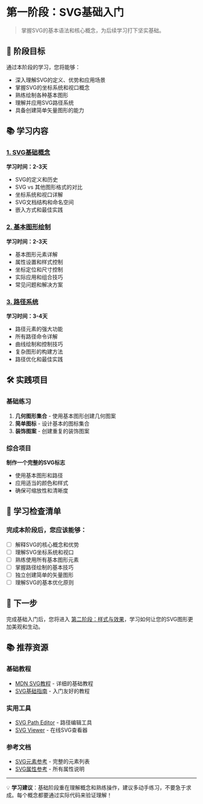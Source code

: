 # 第一阶段：SVG基础入门

> 掌握SVG的基本语法和核心概念，为后续学习打下坚实基础。

## 🎯 阶段目标

通过本阶段的学习，您将能够：
- 深入理解SVG的定义、优势和应用场景
- 掌握SVG的坐标系统和视口概念
- 熟练绘制各种基本图形
- 理解并应用SVG路径系统
- 具备创建简单矢量图形的能力

## 📚 学习内容

### [1. SVG基础概念](01-svg-fundamentals.md)
**学习时间：2-3天**
- SVG的定义和历史
- SVG vs 其他图形格式的对比
- 坐标系统和视口详解
- SVG文档结构和命名空间
- 嵌入方式和最佳实践

### [2. 基本图形绘制](02-basic-shapes.md)
**学习时间：2-3天**
- 基本图形元素详解
- 属性设置和样式控制
- 坐标定位和尺寸控制
- 实际应用和组合技巧
- 常见问题和解决方案

### [3. 路径系统](03-paths.md)
**学习时间：3-4天**
- 路径元素的强大功能
- 所有路径命令详解
- 曲线绘制和控制技巧
- 复杂图形的构建方法
- 路径优化和最佳实践

## 🛠️ 实践项目

### 基础练习
1. **几何图形集合** - 使用基本图形创建几何图案
2. **简单图标** - 设计基本的图标集合
3. **装饰图案** - 创建重复的装饰图案

### 综合项目
**制作一个完整的SVG标志**
- 使用基本图形和路径
- 应用适当的颜色和样式
- 确保可缩放性和清晰度

## 📝 学习检查清单

### 完成本阶段后，您应该能够：
- [ ] 解释SVG的核心概念和优势
- [ ] 理解SVG坐标系统和视口
- [ ] 熟练使用所有基本图形元素
- [ ] 掌握路径绘制的基本技巧
- [ ] 独立创建简单的矢量图形
- [ ] 理解SVG的基本优化原则

## 🎯 下一步

完成基础入门后，您将进入 [第二阶段：样式与效果](../02-styling/README.md)，学习如何让您的SVG图形更加美观和生动。

## 📚 推荐资源

### 基础教程
- [MDN SVG教程](https://developer.mozilla.org/zh-CN/docs/Web/SVG/Tutorial) - 详细的基础教程
- [SVG基础指南](https://svgbasics.com/) - 入门友好的教程

### 实用工具
- [SVG Path Editor](https://codepen.io/anthonydugois/pen/mewdyZ) - 路径编辑工具
- [SVG Viewer](https://www.svgviewer.dev/) - 在线SVG查看器

### 参考文档
- [SVG元素参考](https://developer.mozilla.org/zh-CN/docs/Web/SVG/Element) - 完整的元素列表
- [SVG属性参考](https://developer.mozilla.org/zh-CN/docs/Web/SVG/Attribute) - 所有属性说明

---

💡 **学习建议**：基础阶段重在理解概念和熟练操作，建议多动手练习，不要急于求成。每个概念都要通过实际代码来验证理解！ 